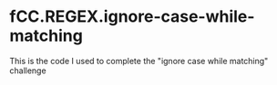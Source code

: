 # fCC.REGEX.ignore-case-while-matching
This is the code I used to complete the "ignore case while matching" challenge
